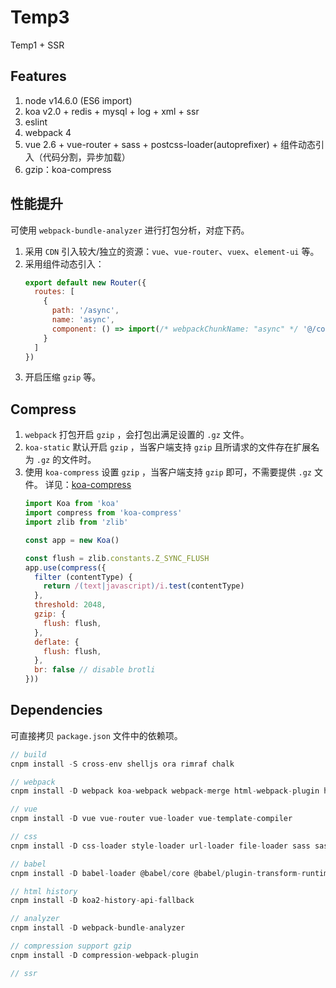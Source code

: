 # Temp3
Temp1 + SSR

## Features
1. node v14.6.0 (ES6 import)
2. koa v2.0 + redis + mysql + log + xml + ssr
3. eslint
4. webpack 4
5. vue 2.6 + vue-router + sass + postcss-loader(autoprefixer) + 组件动态引入（代码分割，异步加载）
6. gzip：koa-compress

## 性能提升
可使用 `webpack-bundle-analyzer` 进行打包分析，对症下药。  

1. 采用 `CDN` 引入较大/独立的资源：`vue`、`vue-router`、`vuex`、`element-ui` 等。  
2. 采用组件动态引入：  
    ```javascript
    export default new Router({
      routes: [
        {
          path: '/async',
          name: 'async',
          component: () => import(/* webpackChunkName: "async" */ '@/components/async')
        }
      ]
    })
    ```
3. 开启压缩 `gzip` 等。  

## Compress
1. `webpack` 打包开启 `gzip` ，会打包出满足设置的 `.gz`  文件。
2. `koa-static` 默认开启 `gzip` ，当客户端支持 `gzip` 且所请求的文件存在扩展名为 `.gz` 的文件时。
3. 使用 `koa-compress` 设置 `gzip` ，当客户端支持 `gzip` 即可，不需要提供 `.gz`  文件。
    详见：[koa-compress](https://github.com/koajs/compress)
    ```javascript
    import Koa from 'koa'
    import compress from 'koa-compress'
    import zlib from 'zlib'

    const app = new Koa()

    const flush = zlib.constants.Z_SYNC_FLUSH
    app.use(compress({
      filter (contentType) {
        return /(text|javascript)/i.test(contentType)
      },
      threshold: 2048,
      gzip: {
        flush: flush,
      },
      deflate: {
        flush: flush,
      },
      br: false // disable brotli
    }))
    ```

## Dependencies
可直接拷贝 `package.json` 文件中的依赖项。  
```javascript
// build
cnpm install -S cross-env shelljs ora rimraf chalk

// webpack
cnpm install -D webpack koa-webpack webpack-merge html-webpack-plugin html-webpack-plugin optimize-css-assets-webpack-plugin mini-css-extract-plugin

// vue
cnpm install -D vue vue-router vue-loader vue-template-compiler

// css
cnpm install -D css-loader style-loader url-loader file-loader sass sass-loader postcss-loader autoprefixer

// babel
cnpm install -D babel-loader @babel/core @babel/plugin-transform-runtime @babel/preset-env

// html history
cnpm install -D koa2-history-api-fallback

// analyzer
cnpm install -D webpack-bundle-analyzer

// compression support gzip
cnpm install -D compression-webpack-plugin

// ssr
```